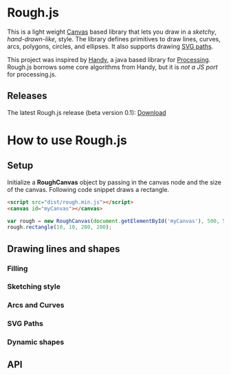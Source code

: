 # Rough.js

This is a light weight [Canvas](https://developer.mozilla.org/en-US/docs/Web/API/Canvas_API) based library that lets you draw in a _sketchy_, _hand-drawn-like_, style.
The library defines primitives to draw lines, curves, arcs, polygons, circles, and ellipses. It also supports drawing [SVG paths](https://developer.mozilla.org/en-US/docs/Web/SVG/Tutorial/Paths).

This project was inspired by [Handy](http://www.gicentre.net/handy/), a java based library for [Processing](https://processing.org/).
Rough.js borrows some core algorithms from Handy, but it is _not a JS port_ for processing.js.

## Releases

The latest Rough.js release (beta version 0.1): [Download](./rough.zip)

# How to use Rough.js
## Setup
Initialize a **RoughCanvas** object by passing in the canvas node and the size of the canvas. 
Following code snippet draws a rectangle.
```html
<script src="dist/rough.min.js"></script>
<canvas id="myCanvas"></canvas>
```
```javascript
var rough = new RoughCanvas(document.getElementById('myCanvas'), 500, 500);
rough.rectangle(10, 10, 200, 200);
```

## Drawing lines and shapes

### Filling

### Sketching style

### Arcs and Curves

### SVG Paths

### Dynamic shapes

## API

